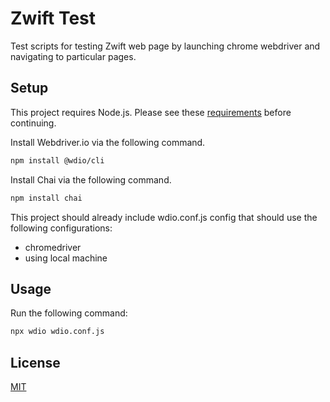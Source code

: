 # Zwift Test

Test scripts for testing Zwift web page by launching chrome webdriver and navigating to particular pages.

## Setup

This project requires Node.js. Please see these [requirements](https://webdriver.io/docs/gettingstarted/#system-requirements) before continuing.

Install Webdriver.io via the following command.

```bash
npm install @wdio/cli
```

Install Chai via the following command.

```bash
npm install chai
```

This project should already include wdio.conf.js config that should use the following configurations:
 - chromedriver
 - using local machine

## Usage

Run the following command:
```bash
npx wdio wdio.conf.js
```

## License
[MIT](https://choosealicense.com/licenses/mit/)